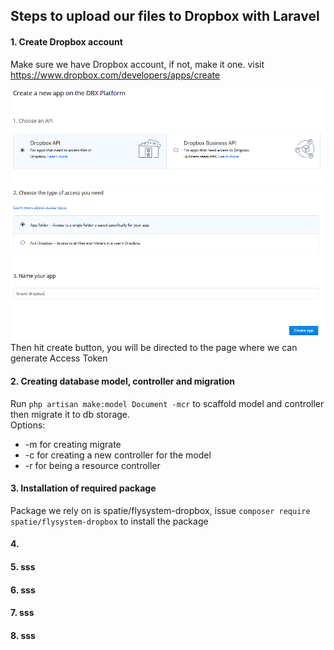 ## Steps to upload our files to Dropbox with Laravel
#### 1. Create Dropbox account
Make sure we have Dropbox account, if not, make it one. visit https://www.dropbox.com/developers/apps/create <br/>

![Alt text](https://github.com/remote-software-dev/laravel-dropbox-sample/blob/master/public/image1.PNG)
![Alt text](https://github.com/remote-software-dev/laravel-dropbox-sample/blob/master/public/image2.PNG)
Then hit create button, you will be directed to the page where we can generate Access Token 
#### 2. Creating database model, controller and migration
Run `php artisan make:model Document -mcr` to scaffold model and controller then migrate it to db storage.<br/>
Options:<br/>
- -m for creating migrate
- -c for creating a new controller for the model
- -r for being a resource controller 

#### 3. Installation of required package
Package we rely on is spatie/flysystem-dropbox, issue `composer require spatie/flysystem-dropbox` to install the package
#### 4. 
#### 5. sss
#### 6. sss
#### 7. sss
#### 8. sss


